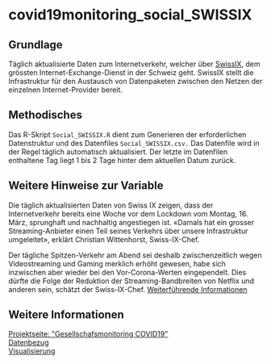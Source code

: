 # covid19monitoring_social_SWISSIX

## Grundlage
Täglich aktualisierte Daten zum Internetverkehr, welcher über [SwissIX](https://www.swissix.ch/), dem grössten Internet-Exchange-Dienst in der Schweiz geht. SwissIX stellt die Infrastruktur für den Austausch von Datenpaketen zwischen den Netzen der einzelnen Internet-Provider bereit.

## Methodisches
Das R-Skript `Social_SWISSIX.R` dient zum Generieren der erforderlichen Datenstruktur und des Datenfiles `Social_SWISSIX.csv.`
Das Datenfile wird in der Regel täglich automatisch aktualisiert. Der letzte im Datenfilen enthaltene Tag liegt 1 bis 2 Tage hinter dem aktuellen Datum zurück.

## Weitere Hinweise zur Variable
Die täglich aktualisierten Daten von Swiss IX zeigen, dass der Internetverkehr bereits eine Woche vor dem Lockdown vom Montag, 16. März, sprunghaft und nachhaltig angestiegen ist. «Damals hat ein grosser Streaming-Anbieter einen Teil seines Verkehrs über unsere Infrastruktur umgeleitet», erklärt Christian Wittenhorst, Swiss-IX-Chef. 

Der tägliche Spitzen-Verkehr am Abend sei deshalb zwischenzeitlich wegen Videostreaming und Gaming merklich erhöht gewesen, habe sich inzwischen aber wieder bei den Vor-Corona-Werten eingependelt. Dies dürfte die Folge der Reduktion der Streaming-Bandbreiten von Netflix und anderen sein, schätzt der Swiss-IX-Chef. 
[Weiterführende Informationen](https://www.tagesanzeiger.ch/was-der-datenverkehr-ueber-unser-verhalten-verraet-436727633329)

## Weitere Informationen
[Projektseite: "Gesellschafsmonitoring COVID19"](https://github.com/statistikZH/covid19monitoring) <br>
[Datenbezug](https://www.web.statistik.zh.ch/covid19_indikatoren_uebersicht/#/) <br>
[Visualisierung](https://www.web.statistik.zh.ch/cms_vis/covid19_indikatoren/) <br>
